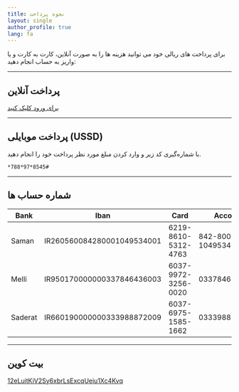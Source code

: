 ```yaml
---
title: نحوه پرداخت
layout: single
author_profile: true
lang: fa
---
```

برای پرداخت های ریالی خود می توانید هزینه ها را به صورت آنلاین، کارت به کارت و یا واریز به حساب انجام دهید:

* * *

پرداخت آنلاین
-----------

[برای ورود کلیک کنید](https://g.omid.dev/pay)

* * *

پرداخت موبایلی (USSD)
-------------------

با شماره‌گیری کد زیر و وارد کردن مبلغ مورد نظر پرداخت خود را انجام دهید.

  ```*788*97*8545#```

* * *

شماره حساب ها
-------------

|  Bank         |  Iban                      |  Card                | Account           |
| ------------- |----------------------------| ---------------------|-------------------|
| Saman         | IR260560084280001049534001 | 6219-8610-5312-4763  | 842-800-1049534-1‬ |
| Melli         | IR950170000000337846436003 | 6037-9972-3256-0020  | 0337846436003     |
| Saderat       | IR660190000000333988872009 | 6037-6975-1585-1662  | 0333988872009     |

* * *

بیت کوین
--------

[12eLuitKiV2Sy6xbrLsExcqUeiu1Xc4Kvq](bitcoin:12eLuitKiV2Sy6xbrLsExcqUeiu1Xc4Kvq)
